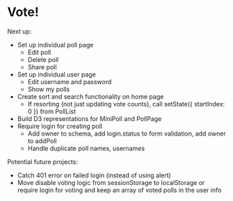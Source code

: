 # Vote!

Next up:

* Set up individual poll page
	* Edit poll
	* Delete poll
	* Share poll
* Set up individual user page
	* Edit username and password
	* Show my polls
* Create sort and search functionality on home page
	* If resorting (not just updating vote counts), call setState({ startIndex: 0 }) from PollList
* Build D3 representations for MiniPoll and PollPage
* Require login for creating poll
	* Add owner to schema, add login.status to form validation, add owner to addPoll
	* Handle duplicate poll names, usernames

Potential future projects:

* Catch 401 error on failed login (instead of using alert)
* Move disable voting logic from sessionStorage to localStorage or require login for voting and keep an array of voted polls in the user info
